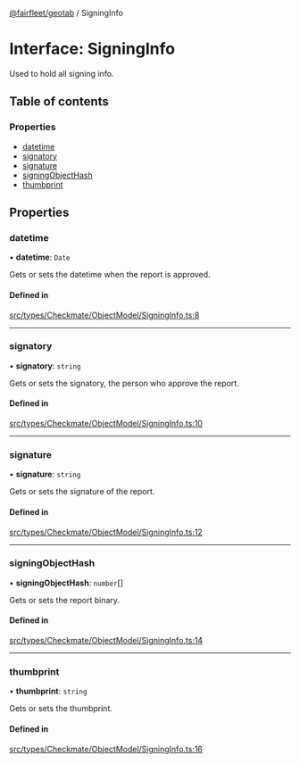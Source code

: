 [@fairfleet/geotab](../README.md) / SigningInfo

# Interface: SigningInfo

Used to hold all signing info.

## Table of contents

### Properties

- [datetime](SigningInfo.md#datetime)
- [signatory](SigningInfo.md#signatory)
- [signature](SigningInfo.md#signature)
- [signingObjectHash](SigningInfo.md#signingobjecthash)
- [thumbprint](SigningInfo.md#thumbprint)

## Properties

### datetime

• **datetime**: `Date`

Gets or sets the datetime when the report is approved.

#### Defined in

[src/types/Checkmate/ObjectModel/SigningInfo.ts:8](https://github.com/fairfleet/geotab/blob/ff38bfc/src/types/Checkmate/ObjectModel/SigningInfo.ts#L8)

___

### signatory

• **signatory**: `string`

Gets or sets the signatory, the person who approve the report.

#### Defined in

[src/types/Checkmate/ObjectModel/SigningInfo.ts:10](https://github.com/fairfleet/geotab/blob/ff38bfc/src/types/Checkmate/ObjectModel/SigningInfo.ts#L10)

___

### signature

• **signature**: `string`

Gets or sets the signature of the report.

#### Defined in

[src/types/Checkmate/ObjectModel/SigningInfo.ts:12](https://github.com/fairfleet/geotab/blob/ff38bfc/src/types/Checkmate/ObjectModel/SigningInfo.ts#L12)

___

### signingObjectHash

• **signingObjectHash**: `number`[]

Gets or sets the report binary.

#### Defined in

[src/types/Checkmate/ObjectModel/SigningInfo.ts:14](https://github.com/fairfleet/geotab/blob/ff38bfc/src/types/Checkmate/ObjectModel/SigningInfo.ts#L14)

___

### thumbprint

• **thumbprint**: `string`

Gets or sets the thumbprint.

#### Defined in

[src/types/Checkmate/ObjectModel/SigningInfo.ts:16](https://github.com/fairfleet/geotab/blob/ff38bfc/src/types/Checkmate/ObjectModel/SigningInfo.ts#L16)
